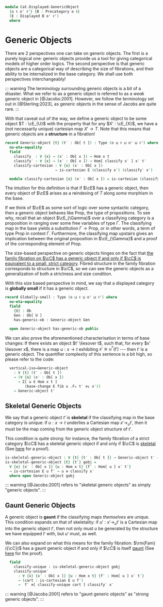 <!--
```agda
open import Cat.Displayed.Base
open import Cat.Displayed.Cartesian
open import Cat.Displayed.Cartesian.Indexing
open import Cat.Prelude

import Cat.Displayed.Morphism
import Cat.Displayed.Reasoning
```
-->

```agda
module Cat.Displayed.GenericObject
  {o ℓ o' ℓ'} {B : Precategory o ℓ}
  (E : Displayed B o' ℓ')
  where
```

<!--
```agda
open Precategory B
open Displayed E
open Cat.Displayed.Morphism E
open Cat.Displayed.Reasoning E
open Functor
```
-->

# Generic Objects

There are 2 perspectives one can take on generic objects. The first is a
purely logical one: generic objects provide us a tool for giving
categorical models of higher order logics. The second perspective is
that generic objects are a categorical way of describing the size of
fibrations, and their ability to be internalized in the base category.
We shall use both perspectives interchangeably!

::: warning
The terminology surrounding generic objects is a bit of a disaster.
What we refer to as a generic object is referred to as a
*weak* generic object in [@Jacobs:2001]. However, we follow the
terminology set out in [@Sterling:2023], as generic objects in the sense
of Jacobs are quite rare.
:::

With that caveat out of the way, we define a generic object to be some
object $T : \cE_{U}$ with the property that for any $X' : \cE_{X}$, we
have a (not necessarily unique) cartesian map $X' \to T$. Note that this
means that generic objects are a **structure** in a fibration!

```agda
record Generic-object {t} (t′ : Ob[ t ]) : Type (o ⊔ ℓ ⊔ o' ⊔ ℓ') where
  no-eta-equality
  field
    classify  : ∀ {x} → (x′ : Ob[ x ]) → Hom x t
    classify′ : ∀ {x} → (x′ : Ob[ x ]) → Hom[ classify x′ ] x′ t′
    classify-cartesian : ∀ {x} (x′ : Ob[ x ])
                       → is-cartesian E (classify x′) (classify′ x′)

  module classify-cartesian {x} (x′ : Ob[ x ]) = is-cartesian (classify-cartesian x′)
```

The intuition for this definition is that if $\cE$ has a generic object,
then every object of $\cE$ arises as a reindexing of $T$ along *some*
morphism in the base.

If we think of $\cE$ as some sort of logic over some syntactic category,
then a generic object behaves like $\mathrm{Prop}$, the type of
propositions. To see why, recall that an object $\cE_{\Gamma}$ over a
classifying category is a proposition in ranging over some free
variables of type $\Gamma$. The classifying map in the base yields a
substitution $\Gamma \to \mathrm{Prop}$, or in other words, a term of
type $\mathrm{Prop}$ in context $\Gamma$.  Furthermore, the classifying
map upstairs gives an implication between the original proposition in
$\cE_{\Gamma}$ and a proof of the corresponding element of
$\mathrm{Prop}$.

The size-based perspective on generic objects hinges on the fact that
[the family fibration on $\cC$ has a generic object if and only if $\cC$
is equivalent to a small, strict category][fam-generic].  Fibred
structure in the family fibration corresponds to structure in $\cC$, so
we can see the generic objects as a generalization of both a strictness
and size condition.

[fam-generic]: Cat.Displayed.Instances.Family.html#generic-objects

With this size based perspective in mind, we say that a displayed
category is **globally small** if it has a generic object.

```agda
record Globally-small : Type (o ⊔ ℓ ⊔ o' ⊔ ℓ') where
  no-eta-equality
  field
    {U} : Ob
    Gen : Ob[ U ]
    has-generic-ob : Generic-object Gen

  open Generic-object has-generic-ob public
```

<!--
```agda
module _ (fib : Cartesian-fibration E) where
  open Cartesian-fibration fib
```
-->

We can also prove the aforementioned characterisation in terms of base
changes: If there exists an object $t' \liesover t$, such that, for
every $x' \liesover x$, there is a map $u : x \to t$ exhibiting $x'
\cong u^*(t')$ --- then $t'$ is a generic object. The quantifier
complexity of this sentence is a bit high, so please refer to the code:

```agda
  vertical-iso→Generic-object
    : ∀ {t} (t′ : Ob[ t ])
    → (∀ {x} (x′ : Ob[ x ])
      → Σ[ u ∈ Hom x t ]
         (base-change E fib u .F₀ t′ ≅↓ x′))
    → Generic-object t′

```

<!--
```agda
  vertical-iso→Generic-object {t} t′ viso = gobj where
    open Generic-object
    open has-lift

    module viso {x} (x′ : Ob[ x ]) = _≅[_]_ (viso x′ .snd)

    gobj : Generic-object t′
    gobj .classify x′ = viso x′ .fst
    gobj .classify′ x′ =
      hom[ idr _ ] (has-lift.lifting _ t′ ∘′ viso.from′ x′)
    gobj .classify-cartesian x′ .is-cartesian.universal m h′ =
      hom[ idl _ ] (viso.to′ x′ ∘′ universal (viso x′ .fst) t′ m h′)
    gobj .classify-cartesian x′ .is-cartesian.commutes m h′ =
      hom[] (lifting _ _ ∘′ viso.from′ x′) ∘′ hom[] (viso.to′ x′ ∘′ universal _ _ _ _) ≡˘⟨ split _ _ ⟩
      hom[] ((lifting _ _ ∘′ viso.from′ x′) ∘′ (viso.to′ x′ ∘′ universal _ _ _ _))     ≡⟨ weave _ _ refl (cancel-inner[] _ (viso.invr′ x′)) ⟩
      hom[] (lifting _ _ ∘′ universal _ _ _ _)                                         ≡⟨ shiftl _ (has-lift.commutes _ _ _ _) ⟩
      h′ ∎
    gobj .classify-cartesian x′ .is-cartesian.unique {m = m} {h′ = h′} m′ p =
      m′                                                            ≡⟨ shiftr (sym (idl _) ∙ sym (idl _)) (insertl′ _ (viso.invl′ x′)) ⟩
      hom[] (viso.to′ x′ ∘′ viso.from′ x′ ∘′ m′)                    ≡⟨ reindex _ _ ∙ sym (hom[]-∙ (idl _) (idl _))  ∙ ap hom[] (unwhisker-r (idl _) (idl _)) ⟩
      hom[] (viso.to′ x′ ∘′ ⌜ hom[ idl _ ] (viso.from′ x′ ∘′ m′) ⌝) ≡⟨ ap! (unique _ _ _ (whisker-r _ ∙ assoc[] ∙ unwhisker-l (ap (_∘ m) (idr _)) _ ∙ p)) ⟩
      hom[] (viso.to′ x′ ∘′ universal _ _ _ h′) ∎
```
-->

## Skeletal Generic Objects

We say that a generic object $t'$ is **skeletal** if the classifying map
in the base category is unique: if $u : x \to t$ underlies a Cartesian
map $x' \to_u t'$, then it must be the map coming from the generic object
structure of $t'$.

This condition is quite strong: for instance, the family fibration of a
strict category $\cC$ has a skeletal generic object if and only if $\cC$
is [skeletal] (See [here] for a proof).

[skeletal]: Cat.Skeletal.html
[here]: Cat.Displayed.Instances.Family.html#skeletal-generic-objects

```agda
is-skeletal-generic-object : ∀ {t} {t′ : Ob[ t ]} → Generic-object t′ → Type _
is-skeletal-generic-object {t} {t′} gobj =
  ∀ {x} {x′ : Ob[ x ]} {u : Hom x t} {f′ : Hom[ u ] x′ t′}
  → is-cartesian E u f′ → u ≡ classify x′
  where open Generic-object gobj
```

::: warning
[@Jacobs:2001] refers to "skeletal generic objects" as simply "generic objects".
:::

<!--
```agda
is-skeletal-generic-object-is-prop
  : ∀ {t} {t′ : Ob[ t ]} {gobj : Generic-object t′}
  → is-prop (is-skeletal-generic-object gobj)
is-skeletal-generic-object-is-prop = hlevel!
```
-->

## Gaunt Generic Objects

A generic object is **gaunt** if the classifying maps _themselves_ are
unique. This condition expands on that of skeletality: if $u' : x' \to_u
t'$ is a Cartesian map into the generic object $t'$, then not only must
$u$ be generated by the structure we have equipped $t'$ with, but $u'$
must, as well.

We can also expand on what this means for the family fibration:
$\rm{Fam}({\cC})$ has a gaunt generic object if and only if $\cC$ is itself
[gaunt] (See [here] for the proof).

[gaunt]: Cat.Gaunt.html
[here]: Cat.Displayed.Instances.Family.html#gaunt-generic-objects

<!--
```agda
record is-gaunt-generic-object
  {t} {t′ : Ob[ t ]}
  (gobj : Generic-object t′)
  : Type (o ⊔ ℓ ⊔ o' ⊔ ℓ') where
  no-eta-equality
  open Generic-object gobj
```
-->

```agda
  field
    classify-unique : is-skeletal-generic-object gobj
    classify-unique′
      : ∀ {x} {x′ : Ob[ x ]} {u : Hom x t} {f′ : Hom[ u ] x′ t′}
      → (cart : is-cartesian E u f′)
      →  f′ ≡[ classify-unique cart ] classify′ x′
```

<!--
```agda
gaunt-generic-object→skeletal-generic-object
  : ∀ {t} {t′ : Ob[ t ]} {gobj : Generic-object t′}
  → is-gaunt-generic-object gobj → is-skeletal-generic-object gobj
gaunt-generic-object→skeletal-generic-object =
  is-gaunt-generic-object.classify-unique
```
-->

::: warning
[@Jacobs:2001] refers to "gaunt generic objects" as "strong generic objects".
:::

<!--
```agda
is-gaunt-generic-object-is-prop
  : ∀ {t} {t′ : Ob[ t ]} {gobj : Generic-object t′}
  → is-prop (is-gaunt-generic-object gobj)
is-gaunt-generic-object-is-prop = Iso→is-hlevel 1 eqv $
  Σ-is-hlevel 1 hlevel! λ _ →
  Π-is-hlevel′ 1 λ _ → Π-is-hlevel′ 1 λ _ → Π-is-hlevel′ 1 λ _ → Π-is-hlevel′ 1 λ _ →
  Π-is-hlevel 1 λ _ →
  PathP-is-hlevel' 1 (Hom[ _ ]-set _ _) _ _
  where unquoteDecl eqv = declare-record-iso eqv (quote is-gaunt-generic-object)
```
-->

